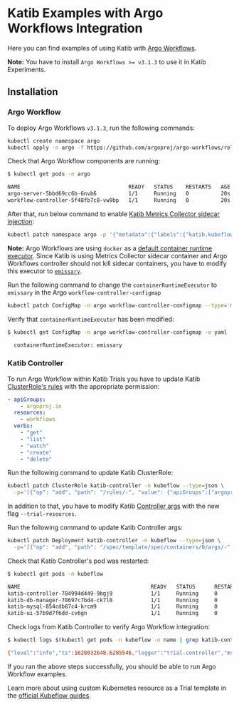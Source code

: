 # Katib Examples with Argo Workflows Integration

Here you can find examples of using Katib with [Argo Workflows](https://github.com/argoproj/argo-workflows).

**Note:** You have to install `Argo Workflows >= v3.1.3` to use it in Katib Experiments.

## Installation

### Argo Workflow

To deploy Argo Workflows `v3.1.3`, run the following commands:

```bash
kubectl create namespace argo
kubectl apply -n argo -f https://github.com/argoproj/argo-workflows/releases/download/v3.1.3/install.yaml
```

Check that Argo Workflow components are running:

```bash
$ kubectl get pods -n argo

NAME                                  READY   STATUS    RESTARTS   AGE
argo-server-5bbd69cc6b-6nvb6          1/1     Running   0          20s
workflow-controller-5f48fb7c8-vw9bp   1/1     Running   0          20s
```

After that, run below command to enable
[Katib Metrics Collector sidecar injection](https://www.kubeflow.org/docs/components/katib/experiment/#metrics-collector):

```bash
kubectl patch namespace argo -p '{"metadata":{"labels":{"katib.kubeflow.org/metrics-collector-injection":"enabled"}}}'
```

**Note:** Argo Workflows are using `docker` as a
[default container runtime executor](https://argoproj.github.io/argo-workflows/workflow-executors/#workflow-executors).
Since Katib is using Metrics Collector sidecar container and Argo Workflows controller
should not kill sidecar containers, you have to modify this
executor to [`emissary`](https://argoproj.github.io/argo-workflows/workflow-executors/#emissary-emissary).

Run the following command to change the `containerRuntimeExecutor` to `emissary` in the
Argo `workflow-controller-configmap`

```bash
kubectl patch ConfigMap -n argo workflow-controller-configmap --type='merge' -p='{"data":{"containerRuntimeExecutor":"emissary"}}'
```

Verify that `containerRuntimeExecutor` has been modified:

```bash
$ kubectl get ConfigMap -n argo workflow-controller-configmap -o yaml | grep containerRuntimeExecutor

  containerRuntimeExecutor: emissary
```

### Katib Controller

To run Argo Workflow within Katib Trials you have to update Katib
[ClusterRole's rules](https://github.com/kubeflow/katib/blob/master/manifests/v1beta1/components/controller/rbac.yaml#L5)
with the appropriate permission:

```yaml
- apiGroups:
    - argoproj.io
  resources:
    - workflows
  verbs:
    - "get"
    - "list"
    - "watch"
    - "create"
    - "delete"
```

Run the following command to update Katib ClusterRole:

```bash
kubectl patch ClusterRole katib-controller -n kubeflow --type=json \
  -p='[{"op": "add", "path": "/rules/-", "value": {"apiGroups":["argoproj.io"],"resources":["workflows"],"verbs":["get", "list", "watch", "create", "delete"]}}]'
```

In addition to that, you have to modify Katib
[Controller args](https://github.com/kubeflow/katib/blob/master/manifests/v1beta1/components/controller/controller.yaml#L27)
with the new flag `--trial-resources`.

Run the following command to update Katib Controller args:

```bash
kubectl patch Deployment katib-controller -n kubeflow --type=json \
  -p='[{"op": "add", "path": "/spec/template/spec/containers/0/args/-", "value": "--trial-resources=Workflow.v1alpha1.argoproj.io"}]'
```

Check that Katib Controller's pod was restarted:

```bash
$ kubectl get pods -n kubeflow

NAME                                         READY   STATUS      RESTARTS   AGE
katib-controller-784994d449-9bgj9            1/1     Running     0          28s
katib-db-manager-78697c7bd4-ck7l8            1/1     Running     0          6m13s
katib-mysql-854cdb87c4-krcm9                 1/1     Running     0          6m13s
katib-ui-57b9d7f6dd-cv6gn                    1/1     Running     0          6m13s
```

Check logs from Katib Controller to verify Argo Workflow integration:

```bash
$ kubectl logs $(kubectl get pods -n kubeflow -o name | grep katib-controller) -n kubeflow | grep '"CRD Kind":"Workflow"'

{"level":"info","ts":1628032648.6285546,"logger":"trial-controller","msg":"Job watch added successfully","CRD Group":"argoproj.io","CRD Version":"v1alpha1","CRD Kind":"Workflow"}
```

If you ran the above steps successfully, you should be able to run Argo Workflow examples.

Learn more about using custom Kubernetes resource as a Trial template in the
[official Kubeflow guides](https://www.kubeflow.org/docs/components/katib/trial-template/#use-custom-kubernetes-resource-as-a-trial-template).
